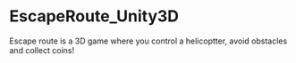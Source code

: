 # EscapeRoute_Unity3D
Escape route is a 3D game where you control a helicoptter, avoid obstacles and collect coins!
